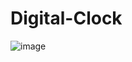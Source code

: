 # Digital-Clock

![image](https://github.com/user-attachments/assets/63026119-fa97-4351-89f8-87abe331ea8f)
